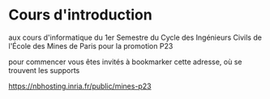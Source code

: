 # Cours d'introduction

aux cours d'informatique du 1er Semestre du Cycle des Ingénieurs Civils de l'École des Mines de Paris pour la promotion P23

pour commencer vous êtes invités à bookmarker cette adresse, où se trouvent les supports

<https://nbhosting.inria.fr/public/mines-p23>
